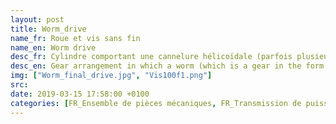 ```yaml
---
layout: post
title: Worm_drive
name_fr: Roue et vis sans fin
name_en: Worm drive
desc_fr: Cylindre comportant une cannelure hélicoïdale (parfois plusieurs), la faisant ressembler à une tige filetée. Associée à un pignon, elle constitue un engrenage gauche (les deux axes ne sont pas dans le même plan), dans lequel elle se comporte comme une roue à une dent (ou plus, selon le nombre de cannelures). On appelle aussi parfois ce système roue et vis sans fin.
desc_en: Gear arrangement in which a worm (which is a gear in the form of a screw) meshes with a worm gear (which is similar in appearance to a spur gear).
img: ["Worm_final_drive.jpg", "Vis100f1.png"]
src: 
date: 2019-03-15 17:58:00 +0100
categories: [FR_Ensemble de pièces mécaniques, FR_Transmission de puissance, EN_Set of mechanical parts, EN_Power transmission]
---
```

